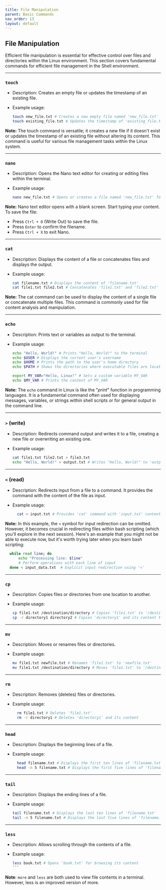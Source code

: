```yaml
---
title: File Manipulation
parent: Basic Commands
nav_order: 13
layout: default
---
```


## File Manipulation

Efficient file manipulation is essential for effective control over files and directories within the Linux environment. This section covers fundamental commands for efficient file management in the Shell environment.

---

### `touch`

- Description: Creates an empty file or updates the timestamp of an existing file.

- Example usage:

  ```bash
  touch new_file.txt # Creates a new empty file named 'new_file.txt'
  touch existing_file.txt # Updates the timestamp of 'existing_file.txt'
  ```

**Note:** The touch command is versatile; it creates a new file if it doesn't exist or updates the timestamp of an existing file without altering its content. This command is useful for various file management tasks within the Linux system.

<!-- **Note**: A timestamp in computing refers to a record of when a file was last accessed or modified. -->

---

### `nano`

- Description: Opens the Nano text editor for creating or editing files within the terminal.

- Example usage:

  ```bash
  nano new_file.txt # Opens or creates a file named 'new_file.txt' for editing
  ```

**Note:** Nano text editor opens with a blank screen. Start typing your content. To save the file:

- Press `Ctrl + O` (Write Out) to save the file.
- Press `Enter` to confirm the filename.
- Press `Ctrl + X` to exit Nano.

---

### `cat`

- Description: Displays the content of a file or concatenates files and displays the output.

- Example usage:

  ```bash
  cat filename.txt # Displays the content of 'filename.txt'
  cat file1.txt file2.txt # Concatenates 'file1.txt' and 'file2.txt' and displays the output
  ```

**Note:** The cat command can be used to display the content of a single file or concatenate multiple files. This command is commonly used for file content analysis and manipulation.

---

### `echo`

- Description: Prints text or variables as output to the terminal.

- Example usage:

  ```bash
  echo "Hello, World!" # Prints "Hello, World!" to the terminal
  echo $USER # Displays the current user's username
  echo $HOME # Prints the path to the user's home directory
  echo $PATH # Shows the directories where executable files are located.

  export MY_VAR="Hello, Linux!" # Sets a custom variable MY_VAR
  echo $MY_VAR # Prints the content of MY_VAR
  ```

**Note:** The `echo` command in Linux is like the "_print_" function in programming languages. It is a fundamental command often used for displaying messages, variables, or strings within shell scripts or for general output in the command line.

---

### `>` (write)

- Description: Redirects command output and writes it to a file, creating a new file or overwriting an existing one.

- Example usage:

  ```bash
  cat file1.txt file2.txt > file3.txt
  echo "Hello, World!" > output.txt # Writes "Hello, World!" to 'output.txt'
  ```

---

### `<` (read)

- Description: Redirects input from a file to a command. It provides the command with the content of the file as input.

- Example usage:

  ```bash
    cat < input.txt # Provides 'cat' command with 'input.txt' content as input
  ```

**Note:** In this example, the `<` symbol for input redirection can be omitted. However, it becomes crucial in redirecting files within bash scripting (which you'll explore in the next session). Here's an example that you might not be able to execute now, but it's worth trying later when you learn bash scripting:

```bash
  while read line; do
      echo "Processing line: $line"
      # Perform operations with each line of input
  done < input_data.txt  # Explicit input redirection using '<'
```

---

### `cp`

- Description: Copies files or directories from one location to another.

- Example usage:

  ```bash
  cp file1.txt /destination/directory # Copies 'file1.txt' to '/destination/directory'
  cp -r directory1 directory2 # Copies 'directory1' and its content to 'directory2'
  ```

---

### `mv`

- Description: Moves or renames files or directories.

- Example usage:

  ```bash
  mv file1.txt newfile.txt # Renames 'file1.txt' to 'newfile.txt'
  mv file1.txt /destination/directory # Moves 'file1.txt' to '/destination/directory'
  ```

---

### `rm`

- Description: Removes (deletes) files or directories.

- Example usage:

  ```bash
    rm file1.txt # Deletes 'file1.txt'
    rm -r directory1 # Deletes 'directory1' and its content
  ```

---

### `head`

- Description: Displays the beginning lines of a file.

- Example usage:

  ```bash
    head filename.txt # Displays the first ten lines of 'filename.txt'
    head -n 5 filename.txt # Displays the first five lines of 'filename.txt'
  ```

---

### `tail`

- Description: Displays the ending lines of a file.

- Example usage:

  ```bash
  tail filename.txt # Displays the last ten lines of 'filename.txt'
  tail -n 5 filename.txt # Displays the last five lines of 'filename.txt'
  ```

<!-- ---

### `diff`

- Description: Compares two files line by line and displays the differences between them.

- Example usage:

  ```bash
    diff file1.txt file2.txt # Compares contents of file1.txt and file2.txt and displays differences
  ``` -->

---

### `less`

- Description: Allows scrolling through the contents of a file.

- Example usage:

  ````bash
  less book.txt # Opens 'book.txt' for browsing its content
  ```
  ````

**Note**: `more` and `less` are both used to view file contents in a terminal. However, less is an improved version of more.

<!-- ### ``

- Description:

- Example usage:

  ````bash

  ```
  ```` -->

<!-- to-do
- add tree command
- more details on diff command and how to read its output
- -->
